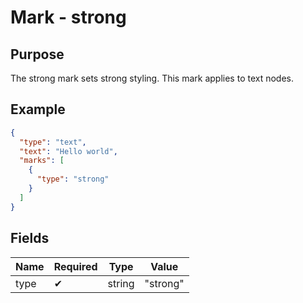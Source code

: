 # Mark - strong

## Purpose

The strong mark sets strong styling. This mark applies to text nodes.

## Example

```json
{
  "type": "text",
  "text": "Hello world",
  "marks": [
    {
      "type": "strong"
    }
  ]
}
```

## Fields

| Name | Required | Type | Value |
| --- | --- | --- | --- |
| type | ✔ | string | "strong" |